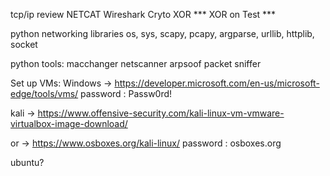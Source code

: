 tcp/ip review
NETCAT
Wireshark
Cryto XOR
*** XOR on Test ***

python networking libraries
os, sys, scapy, pcapy, argparse, urllib, httplib, 
socket

python tools:
macchanger
netscanner
arpsoof
packet sniffer

Set up VMs:
Windows -> https://developer.microsoft.com/en-us/microsoft-edge/tools/vms/
password : Passw0rd!

kali -> https://www.offensive-security.com/kali-linux-vm-vmware-virtualbox-image-download/


or -> https://www.osboxes.org/kali-linux/
password : osboxes.org


ubuntu?